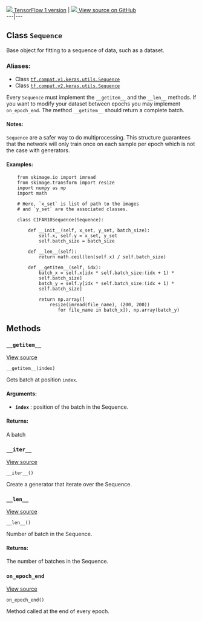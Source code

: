 [ ![](https://tensorflow.google.cn/images/tf_logo_32px.png) TensorFlow 1
version](/versions/r1.15/api_docs/python/tf/keras/utils/Sequence) |  [
![](https://tensorflow.google.cn/images/GitHub-Mark-32px.png) View source on
GitHub
](https://github.com/tensorflow/tensorflow/blob/r2.0/tensorflow/python/keras/utils/data_utils.py#L331-L406)  
---|---  
  
## Class `Sequence`

Base object for fitting to a sequence of data, such as a dataset.

### Aliases:

  * Class [`tf.compat.v1.keras.utils.Sequence`](/api_docs/python/tf/keras/utils/Sequence)
  * Class [`tf.compat.v2.keras.utils.Sequence`](/api_docs/python/tf/keras/utils/Sequence)

Every `Sequence` must implement the `__getitem__` and the `__len__` methods.
If you want to modify your dataset between epochs you may implement
`on_epoch_end`. The method `__getitem__` should return a complete batch.

#### Notes:

`Sequence` are a safer way to do multiprocessing. This structure guarantees
that the network will only train once on each sample per epoch which is not
the case with generators.

#### Examples:

    
    
        from skimage.io import imread
        from skimage.transform import resize
        import numpy as np
        import math
    
        # Here, `x_set` is list of path to the images
        # and `y_set` are the associated classes.
    
        class CIFAR10Sequence(Sequence):
    
            def __init__(self, x_set, y_set, batch_size):
                self.x, self.y = x_set, y_set
                self.batch_size = batch_size
    
            def __len__(self):
                return math.ceil(len(self.x) / self.batch_size)
    
            def __getitem__(self, idx):
                batch_x = self.x[idx * self.batch_size:(idx + 1) *
                self.batch_size]
                batch_y = self.y[idx * self.batch_size:(idx + 1) *
                self.batch_size]
    
                return np.array([
                    resize(imread(file_name), (200, 200))
                       for file_name in batch_x]), np.array(batch_y)
    

## Methods

### `__getitem__`

[View
source](https://github.com/tensorflow/tensorflow/blob/r2.0/tensorflow/python/keras/utils/data_utils.py#L377-L387)

    
    
    __getitem__(index)
    

Gets batch at position `index`.

#### Arguments:

  * **`index`** : position of the batch in the Sequence.

#### Returns:

A batch

### `__iter__`

[View
source](https://github.com/tensorflow/tensorflow/blob/r2.0/tensorflow/python/keras/utils/data_utils.py#L403-L406)

    
    
    __iter__()
    

Create a generator that iterate over the Sequence.

### `__len__`

[View
source](https://github.com/tensorflow/tensorflow/blob/r2.0/tensorflow/python/keras/utils/data_utils.py#L389-L396)

    
    
    __len__()
    

Number of batch in the Sequence.

#### Returns:

The number of batches in the Sequence.

### `on_epoch_end`

[View
source](https://github.com/tensorflow/tensorflow/blob/r2.0/tensorflow/python/keras/utils/data_utils.py#L398-L401)

    
    
    on_epoch_end()
    

Method called at the end of every epoch.

